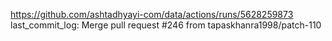 https://github.com/ashtadhyayi-com/data/actions/runs/5628259873
last_commit_log: Merge pull request #246 from tapaskhanra1998/patch-110